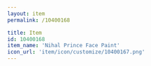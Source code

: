 ```yaml
---
layout: item
permalink: /10400168

title: Item
id: 10400168
item_name: 'Nihal Prince Face Paint'
icon_url: 'item/icon/customize/10400167.png'
---
```

